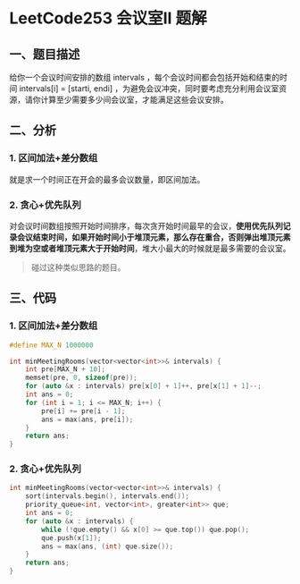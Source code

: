 # LeetCode253 会议室II 题解

## 一、题目描述

给你一个会议时间安排的数组 intervals ，每个会议时间都会包括开始和结束的时间 intervals[i] = [starti, endi] ，为避免会议冲突，同时要考虑充分利用会议室资源，请你计算至少需要多少间会议室，才能满足这些会议安排。



## 二、分析

### 1. 区间加法+差分数组

就是求一个时间正在开会的最多会议数量，即区间加法。



### 2. 贪心+优先队列

对会议时间数组按照开始时间排序，每次贪开始时间最早的会议，**使用优先队列记录会议结束时间，如果开始时间小于堆顶元素，那么存在重合，否则弹出堆顶元素到堆为空或者堆顶元素大于开始时间**，堆大小最大的时候就是最多需要的会议室。

> 碰过这种类似思路的题目。



## 三、代码

### 1. 区间加法+差分数组

```c++
#define MAX_N 1000000

int minMeetingRooms(vector<vector<int>>& intervals) {
    int pre[MAX_N + 10];
    memset(pre, 0, sizeof(pre));
    for (auto &x : intervals) pre[x[0] + 1]++, pre[x[1] + 1]--;
    int ans = 0;
    for (int i = 1; i <= MAX_N; i++) {
        pre[i] += pre[i - 1];
        ans = max(ans, pre[i]);
    }
    return ans;
}
```



### 2. 贪心+优先队列

```c++
int minMeetingRooms(vector<vector<int>>& intervals) {
    sort(intervals.begin(), intervals.end());
    priority_queue<int, vector<int>, greater<int>> que;
    int ans = 0;
    for (auto &x : intervals) {
        while (!que.empty() && x[0] >= que.top()) que.pop();
        que.push(x[1]);
        ans = max(ans, (int) que.size());
    }
    return ans;
}
```

